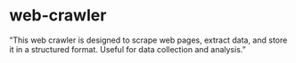 # web-crawler
“This web crawler is designed to scrape web pages, extract data, and store it in a structured format. Useful for data collection and analysis.”
